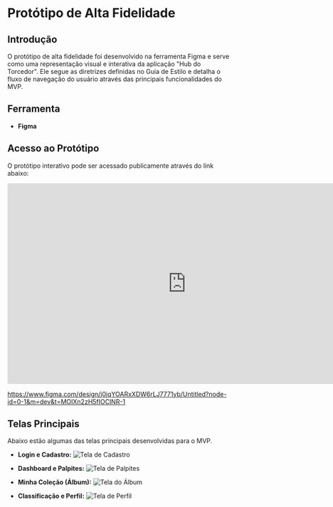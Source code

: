 # Protótipo de Alta Fidelidade

## Introdução

O protótipo de alta fidelidade foi desenvolvido na ferramenta Figma e serve como uma representação visual e interativa da aplicação "Hub do Torcedor". Ele segue as diretrizes definidas no Guia de Estilo e detalha o fluxo de navegação do usuário através das principais funcionalidades do MVP.

## Ferramenta

* **Figma**

## Acesso ao Protótipo

O protótipo interativo pode ser acessado publicamente através do link abaixo:

<iframe style="border: 1px solid rgba(0, 0, 0, 0.1);" width="800" height="450" src="https://embed.figma.com/design/j0jqYOARxXDW6rLJ7771yb/Untitled?node-id=0-1&embed-host=share" allowfullscreen></iframe>

https://www.figma.com/design/j0jqYOARxXDW6rLJ7771yb/Untitled?node-id=0-1&m=dev&t=MOIXn2zH5fIOClNR-1

## Telas Principais

Abaixo estão algumas das telas principais desenvolvidas para o MVP.

* **Login e Cadastro:**
    ![Tela de Cadastro](assets/figma/cadastro.png)

* **Dashboard e Palpites:**
    ![Tela de Palpites](assets/figma/palpites.png)

* **Minha Coleção (Álbum):**
    ![Tela do Álbum](assets/figma/album.png)

* **Classificação e Perfil:**
    ![Tela de Perfil](assets/figma/perfil.png)
